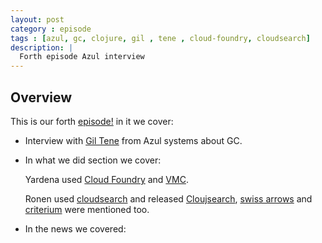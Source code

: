 ```yaml
---
layout: post
category : episode
tags : [azul, gc, clojure, gil , tene , cloud-foundry, cloudsearch]
description: |
  Forth episode Azul interview
---
```


## Overview 

This is our forth [episode!](http://dl.dropbox.com/u/116845/lambda-pod-4.mp3) in it we cover:

 * Interview with [Gil Tene](http://www.azulsystems.com/blog/author/gil) from Azul systems about GC.

 * In what we did section we cover: 

    Yardena used [Cloud Foundry](http://cloudfoundry.org/) and  [VMC](http://docs.cloudfoundry.com/tools/vmc/installing-vmc.html/).

    Ronen used [cloudsearch](http://aws.amazon.com/cloudsearch/) and released [Cloujsearch](https://github.com/gingersoftware/cloujsearch), [swiss arrows](https://github.com/rplevy/swiss-arrows) and [criterium](https://github.com/hugoduncan/criterium) were mentioned too.

 * In the news we covered: 


